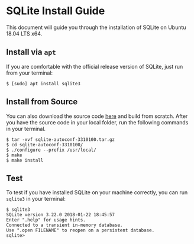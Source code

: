 # SQLite Install Guide

This document will guide you through the installation of SQLite on Ubuntu 18.04 LTS x64.



## Install via `apt`

If you are comfortable with the official release version of SQLite, just run from your terminal:

```shell
$ [sudo] apt install sqlite3
```

## Install from Source

You can also download the source code [here](https://sqlite.org/download.html) and build from scratch. After you have the source code in your local folder, run the following commands in your terminal.

```shell
$ tar -xvf sqlite-autoconf-3310100.tar.gz
$ cd sqlite-autoconf-3310100/
$ ./configure --prefix /usr/local/
$ make
$ make install
```

## Test

To test if you have installed SQLite on your machine correctly, you can run `sqlite3` in your terminal:

```shell
$ sqlite3
SQLite version 3.22.0 2018-01-22 18:45:57
Enter ".help" for usage hints.
Connected to a transient in-memory database.
Use ".open FILENAME" to reopen on a persistent database.
sqlite> 
```

